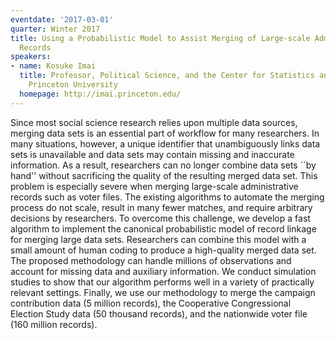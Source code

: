 ```yaml
---
eventdate: '2017-03-01'
quarter: Winter 2017
title: Using a Probabilistic Model to Assist Merging of Large-scale Administrative
  Records
speakers:
- name: Kosuke Imai
  title: Professor, Political Science, and the Center for Statistics and Machine Learning,
    Princeton University
  homepage: http://imai.princeton.edu/
---
```

Since most social science research relies upon multiple data
  sources, merging data sets is an essential part of workflow for many
  researchers.  In many situations, however, a unique identifier that
  unambiguously links data sets is unavailable and data sets may
  contain missing and inaccurate information.  As a result,
  researchers can no longer combine data sets ``by hand'' without
  sacrificing the quality of the resulting merged data set.  This
  problem is especially severe when merging large-scale administrative
  records such as voter files. The existing algorithms to automate the
  merging process do not scale, result in many fewer matches, and
  require arbitrary decisions by researchers.  To overcome this
  challenge, we develop a fast algorithm to implement the canonical
  probabilistic model of record linkage for merging large data sets.
  Researchers can combine this model with a small amount of human
  coding to produce a high-quality merged data set.  The proposed
  methodology can handle millions of observations and account for
  missing data and auxiliary information.  We conduct simulation
  studies to show that our algorithm performs well in a variety of
  practically relevant settings.  Finally, we use our methodology to
  merge the campaign contribution data (5 million records), the
  Cooperative Congressional Election Study data (50 thousand records),
  and the nationwide voter file (160 million records).